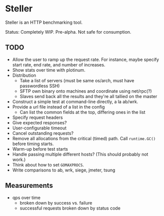 # Steller

Steller is an HTTP benchmarking tool.

Status: Completely WIP. Pre-alpha. Not safe for consumption.

## TODO

* Allow the user to ramp up the request rate. For instance, maybe specify start rate, end rate, and number of
  increases.
* Show stats over time with plotinum.
* Distribution
  - Take a list of servers (must be same os/arch, must have passwordless SSH)
  - SFTP own binary onto machines and coordinate using net/rpc(?)
  - Slaves send back all the results and they're all tallied on the master
* Construct a simple test at command-line directly, a la ab/wrk.
* Provide a url file instead of a list in the config
  - Can list the common fields at the top, differing ones in the list
* Specify request headers
* Give expected responses?
* User-configurable timeout
* Cancel outstanding requests?
* Remove all allocations from the critical (timed) path. Call `runtime.GC()` before timing starts.
* Warm-up before test starts
* Handle passing multiple different hosts? (This should probably not work.)
* Think about how to set `GOMAXPROCS`.
* Write comparisons to ab, wrk, siege, jmeter, tsung

## Measurements

* qps over time
  - broken down by success vs. failure
  - successful requests broken down by status code
